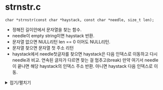# strnstr.c
```
char *strnstr(const char *haystack, const char *needle, size_t len);
```
- 정해진 길이안에서 문자열을 찾는 함수.
- needle이 empty string이면 haystack 반환.
- 문자열 없으면 NULL리턴 len == 0 이어도 NULL리턴.
- 문자열 찾으면 문자열 첫 주소 리턴
- haystack에서 needle첫글자를 찾으면 haystack은 다음 인덱스로 이동하고 다시 needle과 비교. 연속된 글자가 다르면 찾는 걸 멈추고(break) 만약 여기서 needle이 끝나면 해당 haystack의 인덱스 주소 반환. 아니면 haystack 다음 인덱스로 이동.

<details markdown="1">
<summary>접기/펼치기</summary>
<!--summary 아래 빈칸 공백 두고 내용을 적는공간-->

char	*strnstr(const char *haystack, const char *needle, size_t len)
{
	size_t	i;
	size_t	j;

	i = 0;
	if (needle[0] == '\0')
		return ((char *)haystack);
	if (len == 0)
		return (0);
	while (haystack[i] && i < len)
	{
		j = 0;
		if (needle[j] == haystack[i + j])
		{
			while (needle[j] && haystack[i + j] && ((i + j) < len))
			{
				if (needle[j] != haystack[i + j] || ((i + j) >= len))
					break ;
				j++;
			}
			if (needle[j] == '\0')
				return (&((char *)haystack)[i]);
		}
		i++;
	}
	return (0);
}
</details>
